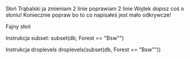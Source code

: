 Słoń Trąbalski
ja zmieniam 2 linie poprawiam 2 linie
Wojtek dopisz coś o słoniu!
Koniecznie popraw bo to co napisałeś jest mało odkrywcze!

Fajny słoń

Instrukcja subset:
subset(db, Forest == "Bsw"")

Instrukcja droplevels
droplevels(subset(db, Forest == "Bsw""))

